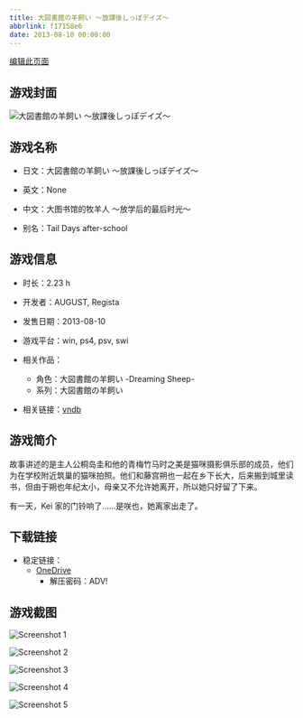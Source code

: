 ```yaml
---
title: 大図書館の羊飼い ～放課後しっぽデイズ～
abbrlink: f17158e6
date: 2013-08-10 00:00:00
---
```

[编辑此页面](https://github.com/ACG-3/ADV3-source/blob/main/source/_posts/games/%E5%A4%A7%E5%9B%B3%E6%9B%B8%E9%A4%A8%E3%81%AE%E7%BE%8A%E9%A3%BC%E3%81%84%20%EF%BD%9E%E6%94%BE%E8%AA%B2%E5%BE%8C%E3%81%97%E3%81%A3%E3%81%BD%E3%83%87%E3%82%A4%E3%82%BA%EF%BD%9E.md)

## 游戏封面

![大図書館の羊飼い ～放課後しっぽデイズ～](https://pan.timero.xyz/onedrive/img_lib_001/%E5%A4%A7%E5%9B%B3%E6%9B%B8%E9%A4%A8%E3%81%AE%E7%BE%8A%E9%A3%BC%E3%81%84%20%EF%BD%9E%E6%94%BE%E8%AA%B2%E5%BE%8C%E3%81%97%E3%81%A3%E3%81%BD%E3%83%87%E3%82%A4%E3%82%BA%EF%BD%9E_cover.avif)


## 游戏名称

- 日文：大図書館の羊飼い ～放課後しっぽデイズ～
- 英文：None
- 中文：大图书馆的牧羊人 ～放学后的最后时光～

- 别名：Tail Days after-school


## 游戏信息

- 时长：2.23 h
- 开发者：AUGUST, Regista
- 发售日期：2013-08-10
- 游戏平台：win, ps4, psv, swi
- 相关作品：
   - 角色：大図書館の羊飼い -Dreaming Sheep-
   - 系列：大図書館の羊飼い

- 相关链接：[vndb](https://vndb.org/v12600)


## 游戏简介

故事讲述的是主人公桐岛圭和他的青梅竹马时之美是猫咪摄影俱乐部的成员，他们为在学校附近筑巢的猫咪拍照。他们和藤宫朔也一起在乡下长大，后来搬到城里读书，但由于朔也年纪太小，母亲又不允许她离开，所以她只好留了下来。

有一天，Kei 家的门铃响了......是咲也，她离家出走了。


## 下载链接

- 稳定链接：
    - [OneDrive](https://pan.timero.xyz/onedrive/adv_lib_001/%E5%A4%A7%E5%9B%B3%E6%9B%B8%E9%A4%A8%E3%81%AE%E7%BE%8A%E9%A3%BC%E3%81%84%20%EF%BD%9E%E6%94%BE%E8%AA%B2%E5%BE%8C%E3%81%97%E3%81%A3%E3%81%BD%E3%83%87%E3%82%A4%E3%82%BA%EF%BD%9E)
        - 解压密码：ADV!



## 游戏截图


![Screenshot 1](https://pan.timero.xyz/onedrive/img_lib_001/%E5%A4%A7%E5%9B%B3%E6%9B%B8%E9%A4%A8%E3%81%AE%E7%BE%8A%E9%A3%BC%E3%81%84%20%EF%BD%9E%E6%94%BE%E8%AA%B2%E5%BE%8C%E3%81%97%E3%81%A3%E3%81%BD%E3%83%87%E3%82%A4%E3%82%BA%EF%BD%9E_Screenshot_1.avif)

![Screenshot 2](https://pan.timero.xyz/onedrive/img_lib_001/%E5%A4%A7%E5%9B%B3%E6%9B%B8%E9%A4%A8%E3%81%AE%E7%BE%8A%E9%A3%BC%E3%81%84%20%EF%BD%9E%E6%94%BE%E8%AA%B2%E5%BE%8C%E3%81%97%E3%81%A3%E3%81%BD%E3%83%87%E3%82%A4%E3%82%BA%EF%BD%9E_Screenshot_2.avif)

![Screenshot 3](https://pan.timero.xyz/onedrive/img_lib_001/%E5%A4%A7%E5%9B%B3%E6%9B%B8%E9%A4%A8%E3%81%AE%E7%BE%8A%E9%A3%BC%E3%81%84%20%EF%BD%9E%E6%94%BE%E8%AA%B2%E5%BE%8C%E3%81%97%E3%81%A3%E3%81%BD%E3%83%87%E3%82%A4%E3%82%BA%EF%BD%9E_Screenshot_3.avif)

![Screenshot 4](https://pan.timero.xyz/onedrive/img_lib_001/%E5%A4%A7%E5%9B%B3%E6%9B%B8%E9%A4%A8%E3%81%AE%E7%BE%8A%E9%A3%BC%E3%81%84%20%EF%BD%9E%E6%94%BE%E8%AA%B2%E5%BE%8C%E3%81%97%E3%81%A3%E3%81%BD%E3%83%87%E3%82%A4%E3%82%BA%EF%BD%9E_Screenshot_4.avif)

![Screenshot 5](https://pan.timero.xyz/onedrive/img_lib_001/%E5%A4%A7%E5%9B%B3%E6%9B%B8%E9%A4%A8%E3%81%AE%E7%BE%8A%E9%A3%BC%E3%81%84%20%EF%BD%9E%E6%94%BE%E8%AA%B2%E5%BE%8C%E3%81%97%E3%81%A3%E3%81%BD%E3%83%87%E3%82%A4%E3%82%BA%EF%BD%9E_Screenshot_5.avif)

